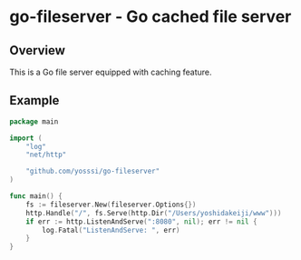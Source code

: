 # go-fileserver - Go cached file server

## Overview

This is a Go file server equipped with caching feature.

## Example

```go
package main

import (
	"log"
	"net/http"

	"github.com/yosssi/go-fileserver"
)

func main() {
	fs := fileserver.New(fileserver.Options{})
	http.Handle("/", fs.Serve(http.Dir("/Users/yoshidakeiji/www")))
	if err := http.ListenAndServe(":8080", nil); err != nil {
		log.Fatal("ListenAndServe: ", err)
	}
}
```
